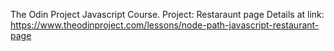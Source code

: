 The Odin Project Javascript Course. Project: Restaraunt page
Details at link: https://www.theodinproject.com/lessons/node-path-javascript-restaurant-page

